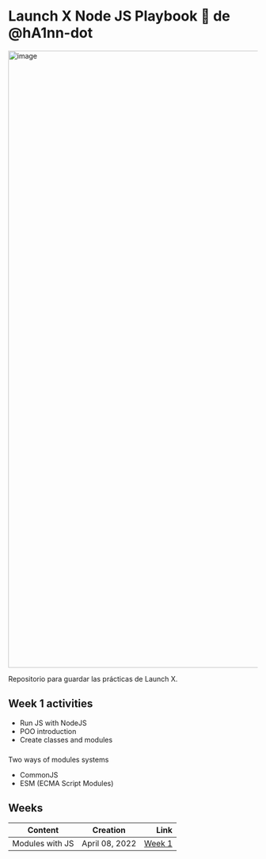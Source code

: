 # Launch X Node JS Playbook 🚀 de @hA1nn-dot

<img width="1247" alt="image" src="https://user-images.githubusercontent.com/17634377/159151704-8949639b-ae5f-405a-a8b8-8d97f3f150cd.png">

Repositorio para guardar las prácticas de Launch X.
## Week 1 activities
- Run JS with NodeJS
- POO introduction
- Create classes and modules
###
Two ways of modules systems
- CommonJS
- ESM (ECMA Script Modules)
## Weeks
| Content        | Creation           | Link  |
| ------------- |:-------------:| -----:|
| Modules with JS| April 08, 2022 | [Week 1](https://github.com/hA1nn-dot/playbook/tree/main/weekly_mission_1 "Week 1 activities") |
